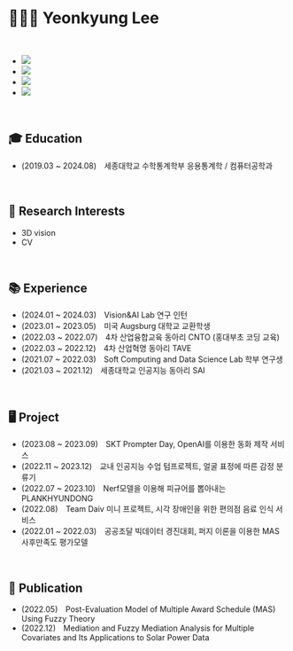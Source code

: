 # 👩🏻‍🎓 Yeonkyung Lee
<br>

- <a href="https://dusruddl2.notion.site/Portfolio-f5ab1ec4366c4438ac0ac29aee206377?pvs=4"><img src="https://img.shields.io/badge/Portfolio-000000?style=flat-square&logo=Notion&logoColor=white"/></a>
- <a href="https://velog.io/@dusruddl2"><img src="https://img.shields.io/badge/TechBlog1-3DDC84?style=flat-square&logo=Velog&logoColor=white"/></a>
- <a href="https://dusruddl2.tistory.com"><img src="https://img.shields.io/badge/TechBlog2-eb531f?style=flat-square&logo=Tistory&logoColor=white"/></a>
- <a href="https://m.blog.naver.com/dusruddl2_"><img src="https://img.shields.io/badge/DailyBlog-2DB400?style=flat-square&logo=Naver&logoColor=white"/></a>

<br>

## 🎓 Education
- (2019.03 ~ 2024.08) 세종대학교 수학통계학부 응용통계학 / 컴퓨터공학과
<br>

## 👀 Research Interests
- 3D vision
- CV

<br>

## 📚 Experience
- (2024.01 ~ 2024.03) Vision&AI Lab 연구 인턴
- (2023.01 ~ 2023.05) 미국 Augsburg 대학교 교환학생
- (2022.03 ~ 2022.07) 4차 산업융합교육 동아리 CNTO (홍대부초 코딩 교육)
- (2022.03 ~ 2022.12) 4차 산업혁명 동아리 TAVE
- (2021.07 ~ 2022.03) Soft Computing and Data Science Lab 학부 연구생
- (2021.03 ~ 2021.12) 세종대학교 인공지능 동아리 SAI
<br>

## 🖥️ Project
- (2023.08 ~ 2023.09) SKT Prompter Day, OpenAI를 이용한 동화 제작 서비스
- (2022.11 ~ 2023.12) 교내 인공지능 수업 텀프로젝트, 얼굴 표정에 따른 감정 분류기
- (2022.07 ~ 2023.10) Nerf모델을 이용해 피규어를 뽑아내는 PLANKHYUNDONG
- (2022.08) Team Daiv 미니 프로젝트, 시각 장애인을 위한 편의점 음료 인식 서비스
- (2022.01 ~ 2022.03) 공공조달 빅데이터 경진대회, 퍼지 이론을 이용한 MAS 사후만족도 평가모델
<br>

## 📰 Publication
- (2022.05) Post-Evaluation Model of Multiple Award Schedule (MAS) Using Fuzzy Theory
- (2022.12) Mediation and Fuzzy Mediation Analysis for Multiple Covariates and Its Applications to Solar Power Data
<br>
